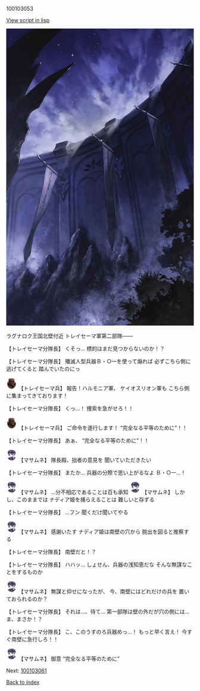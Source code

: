 100103053

[View script in lisp](../scripts/100103053.txt)

![101_south_wall.png](../images/backgrounds/101_south_wall.png)

ラグナロク王国北壁付近
トレイセーマ軍第二部隊――

【トレイセーマ分隊長】
くそっ…
標的はまだ見つからないのか！？

【トレイセーマ分隊長】
殲滅人型兵器Ｂ・○一を使って煽れば
必ずこちら側に逃げてくると
踏んでいたのにっ

<img src="../images/units/3830001.png" alt="3830001.png" height="34"/>
【トレイセーマ兵】
報告！ハルモニア軍、
ケイオスリオン軍も
こちら側に集まってきております！

【トレイセーマ分隊長】
くっ…！
捜索を急がせろ！！

<img src="../images/units/3830001.png" alt="3830001.png" height="34"/>
【トレイセーマ兵】
ご命令を遂行します！
“完全なる平等のために”！！

【トレイセーマ分隊長】
あぁ、
“完全なる平等のために”！！

<img src="../images/units/3100111.png" alt="3100111.png" height="34"/>
【マサムネ】
隊長殿、拙者の意見を
聞いていただきたい

【トレイセーマ分隊長】
またか…
兵器の分際で思い上がるなよ
Ｂ・○一…！

<img src="../images/units/3100111.png" alt="3100111.png" height="34"/>
【マサムネ】
…分不相応であることは百も承知

<img src="../images/units/3100111.png" alt="3100111.png" height="34"/>
【マサムネ】
しかし、このままでは
ナディア姫を捕らえることは
難しいと存ずる

【トレイセーマ分隊長】
…フン
聞くだけ聞いてやる

<img src="../images/units/3100111.png" alt="3100111.png" height="34"/>
【マサムネ】
感謝いたす
ナディア姫は南壁の穴から
脱出を図ると推察する

【トレイセーマ分隊長】
南壁だと！？

【トレイセーマ分隊長】
ハハッ…
しょせん、兵器の浅知恵だな
そんな無謀なことをするものか

<img src="../images/units/3100111.png" alt="3100111.png" height="34"/>
【マサムネ】
無謀と仰せになったが、
今、南壁にはどれだけの兵を
置いておられるのか？

【トレイセーマ分隊長】
それは…、待て…
第一部隊は壁の外だが穴の側には…
ま、まさか！？

【トレイセーマ分隊長】
こ、このうすのろ兵器めっ…！
もっと早く言え！
今すぐ南壁に急行しろ！！

<img src="../images/units/3100111.png" alt="3100111.png" height="34"/>
【マサムネ】
御意
“完全なる平等のために”


Next: [100103061](100103061.md)

[Back to index](index.md)
